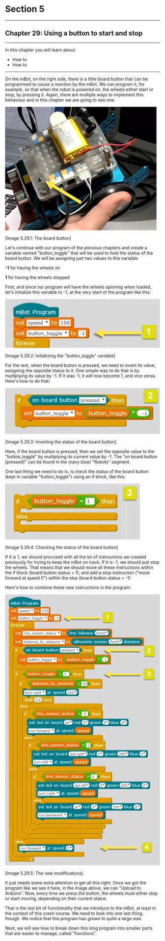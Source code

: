 # Section 5

---

## Chapter 29: Using a button to start and stop

---

In this chapter you will learn about:

* How to 
* How to 

---

On the mBot, on the right side, there is a little board button that can be programmed to cause a reaction by the mBot. We can program it, for example, so that when the robot is powered on, the wheels either start or stop, by pressing it. Again, there are multiple ways to implement this behaviour and in this chapter we are going to see one.

![](/assets/Img.5.29.1.jpg)

\[Image 5.29.1: The board button\]

Let's continue with our program of the previous chapters and create a variable named "button\_toggle" that will be used to hold the status of the board button. We will be assigning just two values to this variable:

**-1** for having the wheels on

**1** for having the wheels stopped

First, and since our program will have the wheels spinning when loaded, let's initialize this variable to -1, at the very start of the program like this:

![](/assets/Img.5.29.2.jpg)

\[Image 5.29.2: Initializing the "button\_toggle" variable\]

For the rest, when the board button is pressed, we need to invert its value, assigning the opposite status to it. One simple way to do that is by multiplying its value by -1. If it was -1, it will now become 1, and vice versa. Here's how to do that:

![](/assets/Img.5.29.3.jpg)

\[Image 5.29.3: Inverting the status of the board button\]

Here, if the board button is pressed, then we set the opposite value to the "button\_toggle" by multiplying its current value by -1. The "on board button \[pressed\]" can be found in the \(navy blue\) "Robots" segment.

One last thing we need to do is, is check the status of the board button \(kept in variable "button\_toggle"\) using an if block, like this:

![](/assets/Img.5.29.4.jpg)

\[Image 5.29.4: Checking the status of the board button\]

If it is 1, we should procceed with all the lot of instructions we created previously for trying to keep the mBot on track. If it is -1, we should just stop the wheels. That means that we should move all these instructions within the if block \(board button status = 1\), and add a stop instruction \("move forward at speed 0"\) within the else \(board button status = -1\)

Here's how to combine these new instructions in the program:

![](/assets/Img.5.29.5.jpg)

\[Image 5.29.5: The new modifications\]

It just needs some extra attention to get all this right. Once we got the program like we see it here, in the image above, we can "Upload to Arduino". Now, every time we press the button, the wheels must either stop or start moving, depending on their current status.

That is the last bit of functionality that we introduce to the mBot, at least in the context of this crash course. We need to look into one last thing, though. We notice that this program has grown to quite a large size.

Next, we will see how to break down this long program into smaller parts that are easier to manage, called "functions".

